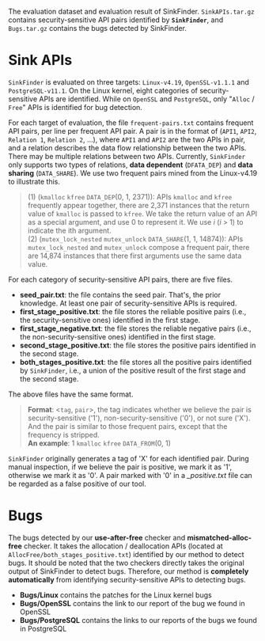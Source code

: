 The evaluation dataset and evaluation result of SinkFinder. `SinkAPIs.tar.gz` contains security-sensitive API pairs identified by **`SinkFinder`**, and `Bugs.tar.gz` contains the bugs detected by SinkFinder.

# Sink APIs

`SinkFinder` is evaluated on three targets: `Linux-v4.19`, `OpenSSL-v1.1.1` and `PostgreSQL-v11.1`. On the Linux kernel, eight categories of security-sensitive APIs are identified. While on `OpenSSL` and `PostgreSQL`, only "`Alloc` / `Free`" APIs is identified for bug detection. 

For each target of evaluation, the file `frequent-pairs.txt` contains frequent API pairs, per line per frequent API pair. 
A pair is in the format of (`API1`, `API2`, `Relation 1`, `Relation 2`, ...), where `API1` and `API2` are the two APIs in pair, and a relation describes the data flow relationship between the two APIs. There may be multiple relations between two APIs. Currently, `SinkFinder` only supports two types of relations, **data dependent** (`DFATA_DEP`) and **data sharing** (`DATA_SHARE`). We use two frequent pairs mined from the Linux-v4.19 to illustrate this.

> (1) (`kmalloc` `kfree` `DATA_DEP`(0, 1, 2371)): APIs `kmalloc` and `kfree` frequently appear together, there are 2,371 instances that the return value of `kmalloc` is passed to `kfree`. We take the return value of an API as a special argument, and use 0 to represent it. We use _i_ (_i_ > 1) to indicate the ith argument. <br>
> (2) (`mutex_lock_nested` `mutex_unlock` `DATA_SHARE`(1, 1, 14874)): APIs `mutex_lock_nested` and `mutex_unlock` compose a frequent pair, there are 14,874 instances that there first arguments use the same data value.

For each category of security-sensitive API pairs, there are five files. <br>
* **seed_pair.txt**: the file contains the seed pair. That's, the prior knowledge. At least one pair of security-sensitive APIs is required. <br>
* **first_stage_positive.txt**: the file stores the reliable positive pairs (i.e., the security-sensitive ones) identified in the first stage.<br>
* **first_stage_negative.txt**: the file stores the reliable negative pairs (i.e., the non-security-sensitive ones) identified in the first stage.<br>
* **second_stage_positive.txt**: the file stores the positive pairs identified in the second stage.<br>
* **both_stages_positive.txt**: the file stores all the positive pairs identified by `SinkFinder`, i.e., a union of the positive result of the first stage and the second stage.<br>

The above files have the same format. 
> **Format**: <`tag`, `pair`>, the tag indicates whether we believe the pair is security-sensitive ('1'), non-security-sensitive ('0'), or not sure ('X'). And the pair is similar to those frequent pairs, except that the frequency is stripped. <br>
> **An example**: 1 `kmalloc` `kfree` `DATA_FROM`(0, 1)

`SinkFinder` originally generates a tag of 'X' for each identified pair. During manual inspection, if we believe the pair is positive, we mark it as '1', otherwise we mark it as '0'. A pair marked with '0' in a _\_positive.txt_ file can be regarded as a false positive of our tool. 



# Bugs

The bugs detected by our **use-after-free** checker and **mismatched-alloc-free** checker. It takes the allocation / deallocation APIs (located at `AllocFree/both_stages_positive.txt`) identified by our method to detect bugs. It should be noted that the two checkers directly takes the original output of SinkFinder to detect bugs. Therefore, our method is **completely automatically** from identifying security-sensitive APIs to detecting bugs. <br>
* **Bugs/Linux** contains the patches for the Linux kernel bugs
* **Bugs/OpenSSL** contains the link to our report of the bug we found in OpenSSL
* **Bugs/PostgreSQL** contains the links to our reports of the bugs we found in PostgreSQL
